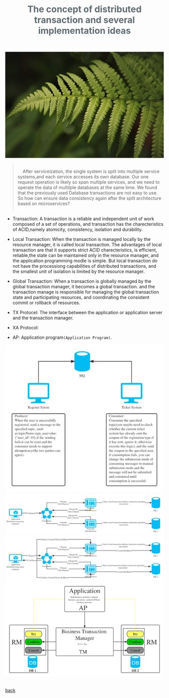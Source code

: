 <script>
var pageHeader=document.getElementsByClassName("page-header")[0].innerHTML;
 pageHeader="<center><img style='border-radius: 50% !important;' src='https://avatars.githubusercontent.com/u/88264073?s=400&amp;u=63e618520a5b6aa87636714e69f8228374c4e9b1&amp;v=4' width='200' height='200' alt='@anigkus' title='Github of Anigkus' ></center>"+pageHeader;
document.getElementsByClassName("page-header")[0].innerHTML=pageHeader;
</script>

<h1 style="color:#606c71;text-align:center;" >The concept of distributed transaction and several implementation ideas</h1><br/>

![The concept of distributed transaction and several implementation ideas](assets/images/the-concept-of-distributed-transaction-and-several-implementation-ideas/figure-1.jpg "Github of Anigkus")

[> &nbsp;&nbsp;&nbsp;&nbsp;服务化后单体系统被拆分成多个服务系统,各服务访问自己的数据库.而我们的一次请求操作很可能要跨多个服务,同时需要操作多个数据库的数据,我们发现以前用的数据库事务不好用了.那么基于微服务的拆分架构后如何才能再次保证数据一致性呢?<br/>]:# 
> <br/>
> &nbsp;&nbsp;&nbsp;&nbsp;After serviceization, the single system is split into multiple service systems,and each service accesses its own database. Our one request operation is likely so span multiple services, and we need to operate the data of multilple databases at the same time. We found that the previously used Database transactions are not easy to use. So how can ensure data consistency again after the split architecture based on microservices?<br/>
> <br/>

[## 分布式事务中的一些名词和概念]:#
[- 事务: 事务是由一组操作构成的可靠的独立的工作单元,事务具备ACID的特性,即原子性、一致性、隔离性和持久性.]:#
- Transaction: A transaction is a reliable and independent unit of work composed of a set of operations, and transaction has the charecteristics of ACID,namely atomicity, consistency, isolation and durability.

[- 本地事务: 当事务由资源管理器本地管理时被称作本地事务.本地事务的优点就是支持严格的ACID特性,高效,可靠,状态可以只在资源管理器中维护,而且应用编程模型简单.但是本地事务不具备分布式事务的处理能力,隔离的最小单位受限于资源管理器.]:#
- Local Transaction: When the transaction is managed locally by the resource manager, it is called local transaction. The advantages of local transaction are that it supports strict ACID charecteristics, is efficient, reliable,the state can be maintained only in the resource manager, and the application programming modle is simple. But local transaction do not have the processiong capabilities of distributed transactions, and the smallest unit of isolation is limited by the resource manager.

[- 全局事务: 当事务由全局事务管理器进行全局管理时成为全局事务,事务管理器负责管理全局的事务状态和参与资源,协同资源的一致提交或回滚.]:#
- Global Transaction: When a transaction is globally managed by the global transaction manager, it becomes a global transaction. and the transaction manage is responsible for managing the global transaction state and participating resources, and coordinating the consistent commit or rollback of resources.

[- TX协议: 应用或者应用服务器与事务管理器的接口.]:#
- TX Protocel: The interface between  the application or application server and the transaction manager.

[- XA协议: 全局事务管理器与资源管理器的接口.XA(eXtended Architecture)是由X/Open组织提出的分布式事务规范.该规范主要定义了全局事务管理器和局部资源管理器之间的接口.主流的数据库产品都实现了XA接口.XA接口是一个双向的系统接口,在事务管理器以及多个资源管理器之间作为通信桥梁.之所以需要XA是因为在分布式系统中从理论上讲两台机器在同一时间是无法达到完全一致性状态的,因此引入一个单点进行协调.由全局事务管理器管理和协调的事务可以跨越多个资源和进程.全局事务管理器一般使用XA二阶段协议与数据库进行交互.]:#
- XA Protocol: 

[- AP: 应用程序`(Application Program)`.]:#
- AP: Application program`(Application Program)`.

[- RM: 资源管理器,这里可以是一个DBMS或者消息服务器管理系统,应用程序通过资源管理器对资源进行控制,资源必须实现XA定义的接口.资源管理器负责控制和管理实际的资源`(Resource Manager)`.]:#

[- TM：事务管理器,负责协调和管理事务,提供给AP编程接口以及管理资源管理器.事务管理器控制着全局事务,管理事务的生命周期,并且协调资源`(ransaction Manager)`.]:#

[- 两阶段提交协议: XA用于在全局事务中协调多个资源的机制.TM和RM之间采取两阶段提交的方案来解决一致性问题.两节点提交需要一个协调者`(TM:Transaction Manager)`来掌控所有参与者`(RM:Resource Manager)`节点的操作结果并且指引这些节点是否需要最终提交.两阶段提交的局限在于协议成本,准备阶段的持久成本,全局事务状态的持久成本,潜在故障点多带来的脆弱性,准备后,提交前的故障引发一系列隔离与恢复难题.]:#

[- BASE理论: BASE理论是由eBay架构师提出的.BA(Basically Available)指的是基本业务可用性,支持分区失败,S(Soft State)表示柔性状态,也就是允许短时间内不同步,E(Eventually Consistent)表示最终一致性,数据最终是一致的,但是实时是不一致的.原子性和持久性必须从根本上保障,为了可用性、性能和服务降级的需要,只有降低一致性和隔离性的要求.]:#

[- CAP定理: CAP定理(CAP theorem),又被称作布鲁尔定理(Brewer's theorem).对于共享数据系统,最多只能同时拥有CAP其中的两个,任意两个都有其适应的场景,真实的业务系统中通常是ACID与CAP的混合体.分布式系统中最重要的是满足业务需求,而不是追求高度抽象,绝对的系统特性.C(Consistence)表示一致性,也就是所有用户看到的数据是一样的.A(Availability)表示可用性,是指总能找到一个可用的数据副本.P(Partition tolerance)表示分区容错性,能够容忍网络中断等故障.]:#


[## 分布式事务的大体思路就这么几种]:#

[### 最终一致性事务(MQ中间件解耦)]:#
<center>
<img src="assets/images/the-concept-of-distributed-transaction-and-several-implementation-ideas/figure-2.png" alt="Some suggestions for improving mysql database security" title="Github of Anigkus">
</center>

[<mark>优点</mark>:]:#

[- 消息数据独立存储,独立伸缩,降低业务系统和消息系统之间的耦合.]:#
[- 对最终一致性时间敏感度较高,降低业务被动方的实现成本.]:#
[- 兼容所有实现JMS标准的MQ中间件,确保业务数据可靠的前提下,实现业务的最终一致性,理想状态下是准实时的一致性.]:#

[<mark>缺点</mark>:]:#

[- 依赖耦合高,组件公用差.]:#
[- 需要维护一套定时任务.]:#


[### 事务型消息(单库事物或者MQ中间件事务性消息)]:#

[特点:]:#
[DB:单库基本上所有的主流OLTP数据库产品都支持事务一致性,单库事务是一定具备ACID的特性,即原子性、一致性、隔离性和持久性.]:#
[MQ:比如kafka和rocketMQ都支持事务型的生产和消费消息类型的功能,理论这个也是可以做到事务安全保证的,这个其实和第一种最终一致性基本是同一个东东.]:#

[### 两阶段提交（2PC) ]:#
[&nbsp;&nbsp;&nbsp;&nbsp;其实讲到两阶段提交,还是三阶段提交和XA事务(也是2阶段提交),里面有这么几个角色:]:#
[- 执行者:也叫业务发起人.]:#
[- 协调者:也叫事务管理器(TM).]:#
[- 参与者:也叫资源管理器(RM).]:#

[相比较2PC而言,3PC对于协调者（Coordinator）和参与者（Partcipant）都设置了超时时间,而2PC只有协调者才拥有超时机制.这解决了一个什么问题呢？这个优化点,主要是避免了参与者在长时间无法与协调者节点通讯（协调者挂掉了）的情况下,无法释放资源的问题,因为参与者自身拥有超时机制会在超时后,自动进行本地commit/rollback从而进行释放资源.而这种机制也侧面降低了整个事务的阻塞时间和范围,但是性能问题和不一致问题仍然没有根本解决.]:#
  
[#### 准备阶段]:#
<center>
<img src="assets/images/the-concept-of-distributed-transaction-and-several-implementation-ideas/figure-3.png" alt="Some suggestions for improving mysql database security" title="Github of Anigkus">
</center>

[1. 业务发起者发起请求给协调者来获取Connection连接.]:#
[2. 协调者询问各个参与者现在是否可以开始新的业务,返回Ready/No.]:#
[3. 如果参与者可以开始新的业务,就开启一个事务(但是未提交).]:#
[4. 如果参与者不能开始新的业务,就返回协调者No,协调者如果收到任意一个参与者返回No的结果或者在一定时间内未收到结果,就会返回给业务发起者说此次请求失败(可以重试).]:#

[#### 提交/回滚阶段]:#
<center>
<img src="assets/images/the-concept-of-distributed-transaction-and-several-implementation-ideas/figure-4.png" alt="Some suggestions for improving mysql database security" title="Github of Anigkus" >
</center>

[5. 这时业务发起者就可以给协调者发布提交/回滚事务指令(在2PC阶段的时候协调者是有超时时间检查的逻辑).]:#
[6. 然后协调者给业务参与者发送指令,业务参与者就可以提交或者回滚本地事务.]:#
[7. 协调者与者返回结果给业务发起者这次操作的结果是成功还是失败.]:#


[<mark>存在的问题</mark>]:#

[1. 同步阻塞: 所有事务参与者在等待其它参与者响应的时候都处于同步阻塞状态,无法进行其它操作.]:#
[2. 单点问题: 协调者在 2PC 中起到非常大的作用,发生故障将会造成很大影响.特别是在阶段二发生故障,所有参与者会一直等待状态,无法完成其它操作.]:#
[3. 数据不一致: 在阶段二,如果协调者只发送了部分 Commit 消息,此时网络发生异常,那么只有部分参与者接收到 Commit 消息,也就是说只有部分参与者提交了事务,使得系统数据不一致.]:#
[4. 太过保守: 任意一个节点失败就会导致整个事务失败,没有完善的容错机制.]:#

[## TCC分布式事务]:#
<center>
<img src="assets/images/the-concept-of-distributed-transaction-and-several-implementation-ideas/figure-5.png" alt="Some suggestions for improving mysql database security" title="Github of Anigkus" >
</center> 

[<mark>特点</mark>]:#

[&nbsp;&nbsp;&nbsp;&nbsp;不与具体的服务框架耦合,位于业务服务层,而不是资源层,可以灵活的选择业务资源的锁定粒度.TCC内部对每个服务资源操作的是本地事务,数据被锁住的时间短,可扩展性好,可以说是为独立部署的SOA服务而设计的.]:#

[## 分布式微服务事务一些框架]:#

[&nbsp;&nbsp;&nbsp;&nbsp;Java中分布式微服务事务常用的一些框架有Hmily、Byte-TCC、Tcc-Transaction、Seata等]:#

<br>

[back](./)